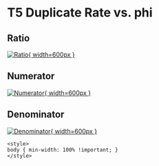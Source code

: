 # T5 Duplicate Rate vs. phi

## Ratio

[![Ratio](../mtv/var/T5_duplrate_phi.png){ width=600px }](../mtv/var/T5_duplrate_phi.pdf)

## Numerator

[![Numerator](../mtv/num/T5_duplrate_phi_num.png){ width=600px }](../mtv/num/T5_duplrate_phi_num.pdf)

## Denominator

[![Denominator](../mtv/den/T5_duplrate_phi_den.png){ width=600px }](../mtv/den/T5_duplrate_phi_den.pdf)


``` {=html}
<style>
body { min-width: 100% !important; }
</style>
```
